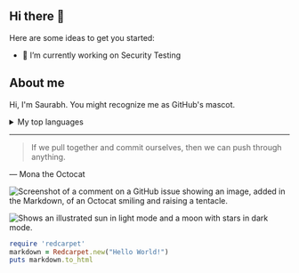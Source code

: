 ## Hi there 👋

Here are some ideas to get you started:

- 🔭 I’m currently working on Security Testing

## About me

Hi, I'm Saurabh. You might recognize me as GitHub's mascot.


<details>
<summary>My top languages</summary>

| Rank | Languages     |
|-----:|---------------|
|     1|  Spanish      |
|     2| German        |
|     3|       English |

</details>

---
> If we pull together and commit ourselves, then we can push through anything.

— Mona the Octocat

![Screenshot of a comment on a GitHub issue showing an image, added in the Markdown, of an Octocat smiling and raising a tentacle.](https://myoctocat.com/assets/images/base-octocat.svg)

<picture>
  <source media="(prefers-color-scheme: dark)" srcset="https://user-images.githubusercontent.com/25423296/163456776-7f95b81a-f1ed-45f7-b7ab-8fa810d529fa.png">
  <source media="(prefers-color-scheme: light)" srcset="https://user-images.githubusercontent.com/25423296/163456779-a8556205-d0a5-45e2-ac17-42d089e3c3f8.png">
  <img alt="Shows an illustrated sun in light mode and a moon with stars in dark mode." src="https://user-images.githubusercontent.com/25423296/163456779-a8556205-d0a5-45e2-ac17-42d089e3c3f8.png">
</picture>


```ruby
require 'redcarpet'
markdown = Redcarpet.new("Hello World!")
puts markdown.to_html
```
